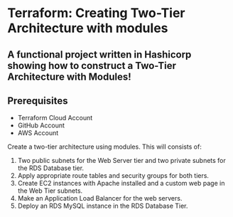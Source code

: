  # Terraform: Creating Two-Tier Architecture with modules

 
## A functional project written in Hashicorp showing how to construct a Two-Tier Architecture with Modules!

## Prerequisites
* Terraform Cloud Account
* GitHub Account
* AWS Account

Create a two-tier architecture using modules. This will consists of:
1. Two public subnets for the Web Server tier and two private subnets for the RDS Database tier.
2. Apply appropriate route tables and security groups for both tiers.
3. Create EC2 instances with Apache installed and a custom web page in the Web Tier subnets.
4. Make an Application Load Balancer for the web servers.
5. Deploy an RDS MySQL instance in the RDS Database Tier.
